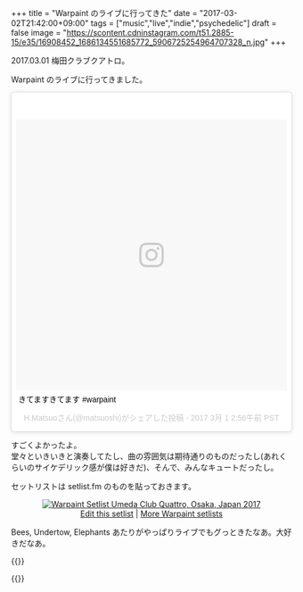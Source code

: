 +++
title = "Warpaint のライブに行ってきた"
date = "2017-03-02T21:42:00+09:00"
tags = ["music","live","indie","psychedelic"]
draft = false
image = "https://scontent.cdninstagram.com/t51.2885-15/e35/16908452_1686134551685772_5906725254964707328_n.jpg"
+++

2017.03.01 梅田クラブクアトロ。

Warpaint のライブに行ってきました。

<blockquote class="instagram-media" data-instgrm-captioned data-instgrm-version="7" style=" background:#FFF; border:0; border-radius:3px; box-shadow:0 0 1px 0 rgba(0,0,0,0.5),0 1px 10px 0 rgba(0,0,0,0.15); margin: 1px; max-width:658px; padding:0; width:99.375%; width:-webkit-calc(100% - 2px); width:calc(100% - 2px);"><div style="padding:8px;"> <div style=" background:#F8F8F8; line-height:0; margin-top:40px; padding:50.0% 0; text-align:center; width:100%;"> <div style=" background:url(data:image/png;base64,iVBORw0KGgoAAAANSUhEUgAAACwAAAAsCAMAAAApWqozAAAABGdBTUEAALGPC/xhBQAAAAFzUkdCAK7OHOkAAAAMUExURczMzPf399fX1+bm5mzY9AMAAADiSURBVDjLvZXbEsMgCES5/P8/t9FuRVCRmU73JWlzosgSIIZURCjo/ad+EQJJB4Hv8BFt+IDpQoCx1wjOSBFhh2XssxEIYn3ulI/6MNReE07UIWJEv8UEOWDS88LY97kqyTliJKKtuYBbruAyVh5wOHiXmpi5we58Ek028czwyuQdLKPG1Bkb4NnM+VeAnfHqn1k4+GPT6uGQcvu2h2OVuIf/gWUFyy8OWEpdyZSa3aVCqpVoVvzZZ2VTnn2wU8qzVjDDetO90GSy9mVLqtgYSy231MxrY6I2gGqjrTY0L8fxCxfCBbhWrsYYAAAAAElFTkSuQmCC); display:block; height:44px; margin:0 auto -44px; position:relative; top:-22px; width:44px;"></div></div> <p style=" margin:8px 0 0 0; padding:0 4px;"> <a href="https://www.instagram.com/p/BRF8sBtBfnl/" style=" color:#000; font-family:Arial,sans-serif; font-size:14px; font-style:normal; font-weight:normal; line-height:17px; text-decoration:none; word-wrap:break-word;" target="_blank">きてますきてます #warpaint</a></p> <p style=" color:#c9c8cd; font-family:Arial,sans-serif; font-size:14px; line-height:17px; margin-bottom:0; margin-top:8px; overflow:hidden; padding:8px 0 7px; text-align:center; text-overflow:ellipsis; white-space:nowrap;">H.Matsuoさん(@matsuoshi)がシェアした投稿 - <time style=" font-family:Arial,sans-serif; font-size:14px; line-height:17px;" datetime="2017-03-01T10:56:27+00:00">2017 3月 1 2:56午前 PST</time></p></div></blockquote> <script async defer src="//platform.instagram.com/en_US/embeds.js"></script>

すごくよかったよ。  
堂々といきいきと演奏してたし、曲の雰囲気は期待通りのものだったし(あれくらいのサイケデリック感が僕は好きだ)、そんで、みんなキュートだったし。

セットリストは setlist.fm のものを貼っておきます。

<div style="text-align: center;" class="setlistImage"><a href="http://www.setlist.fm/setlist/warpaint/2017/umeda-club-quattro-osaka-japan-3bf98454.html" title="Warpaint Setlist Umeda Club Quattro, Osaka, Japan 2017" target="_blank"><img src="http://www.setlist.fm/widgets/setlist-image-v1?id=3bf98454" alt="Warpaint Setlist Umeda Club Quattro, Osaka, Japan 2017" style="border: 0;" /></a>
<div><a href="http://www.setlist.fm/edit?setlist=3bf98454&amp;step=song">Edit this setlist</a> | <a href="http://www.setlist.fm/setlists/warpaint-13d419a1.html">More Warpaint setlists</a></div></div>

Bees, Undertow, Elephants あたりがやっぱりライブでもグっときたなあ。大好きだなあ。

{{<youtube L4MvComI6tk>}}

{{<youtube T_S75dE7PzE>}}
